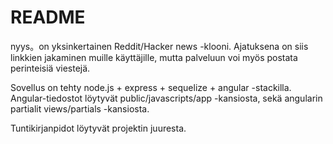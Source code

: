 # README

nyys。on yksinkertainen Reddit/Hacker news -klooni. Ajatuksena on siis linkkien jakaminen muille käyttäjille, mutta palveluun voi myös postata perinteisiä viestejä.

Sovellus on tehty node.js + express + sequelize + angular -stackilla. Angular-tiedostot löytyvät public/javascripts/app -kansiosta, sekä angularin partialit views/partials -kansiosta.

Tuntikirjanpidot löytyvät projektin juuresta.
